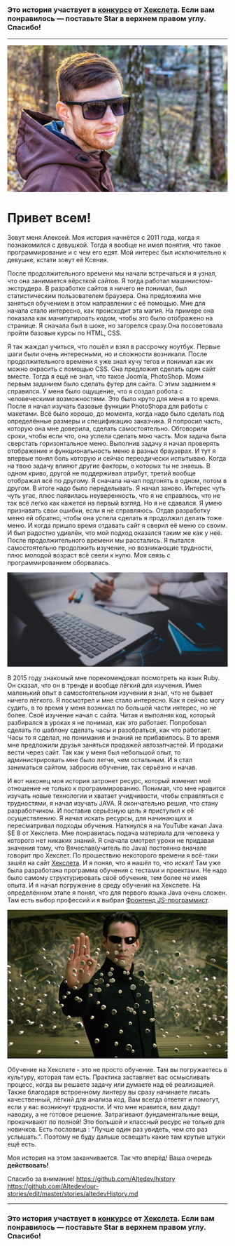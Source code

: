 ### Это история участвует в [конкурсе](http://mystory.hexlet.io/) от [Хекслета](https://ru.hexlet.io/). Если вам понравилось — поставьте Star в верхнем правом углу. Спасибо!

---
![img](alex.jpg)

# Привет всем!

Зовут меня Алексей. Моя история начнётся с 2011 года, когда я познакомился с девушкой. Тогда я вообще не имел понятия, что такое программирование и с чем его едят. Мой интерес был исключительно к девушке, кстати зовут её Ксения.

После продолжительного времени мы начали встречаться и я узнал, что она занимается вёрсткой сайтов. Я тогда работал машинистом-экструдера. В разработке сайтов я ничего не понимал, был статистическим пользователем браузера. Она предложила мне заняться обучением в этом направлении с её помощью. Мне для начала стало интересно, как происходит эта магия. На примере она показала как манипулироать кодом, чтобы это было отображено на странице. Я сначала был в шоке, но загорелся сразу.Она посоветовала пройти базовые курсы по HTML, CSS. 

Я так жаждал учиться, что пошёл и взял в рассрочку ноутбук. Первые шаги были очень интересными, но и сложности возникали. После продолжительного времени я уже знал кучу тегов и понимал как их можно окрасить с помощью CSS. Она предложил сделать один сайт вместе. Тогда я ещё не знал, что такое Joomla, PhotoShop. Моим первым заданием было сделать футер для сайта. С этим заданием я справился. У меня было ощущение, что я создал робота с человеческими возможностями. Это было круто для меня в то время. После я начал изучать базовые функции PhotoShopa для работы с макетами. Всё было хорошо, до момента, когда надо было сделать под определённые размеры и спецификацию заказчика. Я попросил часть, которую она мне доверила, сделать самостоятельно. Обговорили сроки, чтобы если что, она успела сделать мою часть. Моя задача была сверстать горизонтальное меню. Выполнив задачу я начал проверять отображение и функциональность меню в разных браузерах. И тут я впервые понял боль которую и сейчас переодически испытываю. Когда на твою задачу влияют другие факторы, о которых ты не знаешь. В одном криво, другой не поддерживал атрибут, третий вообще отображал всё по другому. Я сначала начал подгонять в одном, потом в другом. В итоге надо было переделывать. Я начал заново. Интерес чуть чуть угас, плюс появилась неуверенность, что я не справлюсь, что не так всё легко как кажется на первый взгляд. Но я не сдавался. Я умею признавать свои ошибки, если я не справляюсь. Отдав разработку меню ей обратно, чтобы она успела сделать я продолжил делать тоже меню. И когда пришло время отдавать сайт я сверил её меню со своим. И был радостно удивлён, что мой подход оказался таким же как у неё. После продолжительного времени мы расстались. Я пытался самостоятельно продолжить изучение, но возникающие трудности, плюс молодой возраст всё свели к нулю. Моя связь с программированием оборвалась.

![img](site.jpg)

В 2015 году знакомый мне порекомендовал посмотреть на язык Ruby. Он сказал, что он в тренде и вообще лёгкий для изучения. Имея маленький опыт в самостоятельном изучении я знал, что не бывает ничего лёгкого. Я посмотрел и мне стало интересно. Как я сейчас могу судить, в то время у меня возникал по большей части интерес, но не более. Своё изучение начал с сайта. Читая и выполняя код, который разбирался в уроках я не понимал, как  это работает. Попробовал сделать по шаблону сделать часы и разобраться, как что работает. Часы то я сделал, но понимания и знаний не прибавилось. В то время мне предложили друзья заняться продажей автозапчастей. И продажи вести через сайт. Так как у меня был небольшой опыт, то администрировать мне было легче, чем остальным. И я стал заниматься сайтом, забросив обучение, так серьёзно и начав.

И вот наконец моя история затронет ресурс, который изменил моё отношение не только к программированию. Понимая, что мне нравится изучать новые технологии и хватает учидчивости, чтобы справляться с трудностями, я начал изучать JAVA. Я окончательно решил, что стану разработчиком. И поставив серьёзную цель я приступил к её осуществлению. Я начал искать ресурсы, для начинающих и пересматривал подходы обучения. Наткнулся я на YouTube канал Java SE 8 от Хекслета. Мне понравилась подача материала для человека у которого нет никаких знаний. Я сначала смотрел уроки не придавая значения тому, что Вячеслав(учитель по Java) постоянно вначале говорит про Хекслет. По прошествию некоторого времени я всё-таки зашёл на сайт [Хекслета](https://ru.hexlet.io/ "Сайт Хекслета"). И я понял, что я нашёл то, что искал! Там уже была разработана программа обучения с тестами и проектами. Не надо было самому структурировать своё обучение, тем более не имея опыта. И я начал погружение в среду обучения на Хекслете. На определённом этапе я понял, что для первого языка Java очень сложен. Там есть выбор профессий и я выбрал [Фронтенд JS-программист](https://ru.hexlet.io/professions/frontend "Фронтенд JS-программист").

![img](123.jpg)

Обучение на Хекслете - это не просто обучение. Там вы погружаетесь в культуру, которая там есть. Практика заставляет вас осмысливать процесс, когда вы решаете задачу или думаете над её реализацией. Также благодаря встроенному линтеру вы сразу начинаете писать качественный, лёгкий для анализа код. Вам всегда ответят и помогут, если у вас возникнут трудности. И что мне нравится, вам дадут наводку, а не готовое решение. Затрагивают фундаментальные вещи, прокачивают по полной! Это большой и классный ресурс не только для новичков. Есть пословица : "Лучше один раз увидеть, чем сто раз услышать.". Поэтому не буду дальше освещать какие там крутые штуки ещё есть.

Моя история на этом заканчивается. Так что вперёд! Ваша очередь **действовать!**

Спасибо за внимание!
https://github.com/Altedev/history
https://github.com/Altedev/our-stories/edit/master/stories/altedevHistory.md

---

### Это история участвует в [конкурсе](http://mystory.hexlet.io/) от [Хекслета](https://ru.hexlet.io/). Если вам понравилось — поставьте Star в верхнем правом углу. Спасибо!

